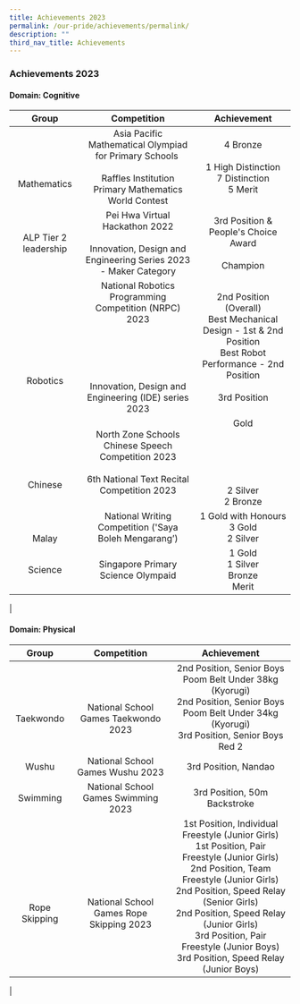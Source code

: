 ```yaml
---
title: Achievements 2023
permalink: /our-pride/achievements/permalink/
description: ""
third_nav_title: Achievements
---
```

### **Achievements 2023**

#### **Domain: Cognitive**

| Group | Competition | Achievement |
|:---:|:---:|:---:|
| <br><br><br>Mathematics | Asia Pacific Mathematical Olympiad for Primary Schools&nbsp;<br><br>Raffles Institution Primary Mathematics World Contest | 4 Bronze<br><br>1 High Distinction <br>7 Distinction<br> 5 Merit |
| ALP Tier 2 leadership |  Pei Hwa Virtual Hackathon 2022<br><br> Innovation, Design and Engineering Series 2023 - Maker Category | 3rd Position &amp; People's Choice Award <br> <br>  Champion |
| <br><br><br><br><br><br>Robotics |  National Robotics Programming Competition (NRPC) 2023<br><br><br><br><br><br> Innovation, Design and Engineering (IDE) series 2023<br>| 2nd Position (Overall)<br>Best Mechanical Design - 1st &amp; 2nd Position<br> Best Robot Performance - 2nd Position <br> <br> 3rd Position |
| <br><br><br><br>Chinese | North Zone Schools Chinese Speech Competition 2023 <br><br>6th National Text Recital Competition 2023 | Gold<br><br><br><br><br><br>2 Silver<br>2 Bronze   |
| <br><br>Malay | National Writing Competition ('Saya Boleh Mengarang’) | 1 Gold with Honours<br>3 Gold<br>2 Silver |
| Science | Singapore Primary Science Olympaid | 1 Gold <br>1 Silver<br> Bronze<br> Merit |  |
|


#### **Domain: Physical**

| Group | Competition | Achievement |
|:---:|:---:|:---:|
| <br><br>Taekwondo | <br><br>National School Games Taekwondo 2023 | 2nd Position, Senior Boys Poom Belt Under 38kg (Kyorugi)<br>2nd Position, Senior Boys Poom Belt Under 34kg (Kyorugi)<br> 3rd Position, Senior Boys Red 2 |
| Wushu | National School Games Wushu 2023  | 3rd Position, Nandao |
| Swimming| National School Games Swimming 2023 | 3rd Position, 50m Backstroke |
| <br><br><br>Rope Skipping | <br><br><br>National School Games Rope Skipping 2023 | 1st Position, Individual Freestyle (Junior Girls)<br>1st Position, Pair Freestyle (Junior Girls)<br>2nd Position, Team Freestyle (Junior Girls)<br>2nd Position, Speed Relay (Senior Girls)<br>2nd Position, Speed Relay (Junior Girls)<br>3rd Position, Pair Freestyle (Junior Boys)<br>3rd Position, Speed Relay (Junior Boys) |
|